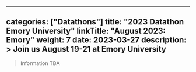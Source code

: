 
---
categories: ["Datathons"]
title: "2023 Datathon Emory University"
linkTitle: "August 2023: Emory"
weight: 7
date: 2023-03-27
description: >
  Join us August 19-21 at Emory University
---

>Information TBA
